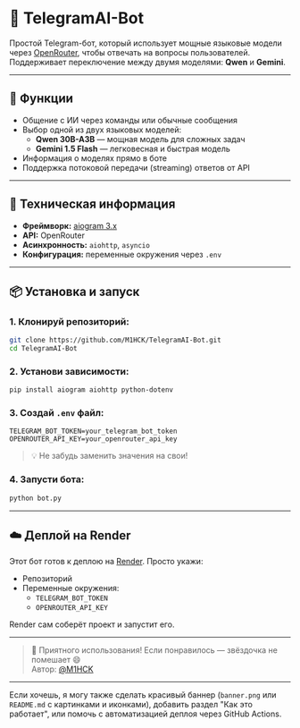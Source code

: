 # 🤖 TelegramAI-Bot

Простой Telegram-бот, который использует мощные языковые модели через [OpenRouter](https://openrouter.ai/), чтобы отвечать на вопросы пользователей. Поддерживает переключение между двумя моделями: **Qwen** и **Gemini**.

---

## 🚀 Функции

- Общение с ИИ через команды или обычные сообщения
- Выбор одной из двух языковых моделей:
  - **Qwen 30B-A3B** — мощная модель для сложных задач
  - **Gemini 1.5 Flash** — легковесная и быстрая модель
- Информация о моделях прямо в боте
- Поддержка потоковой передачи (streaming) ответов от API

---

## 🔧 Техническая информация

- **Фреймворк:** [aiogram 3.x](https://github.com/aiogram/aiogram)
- **API:** OpenRouter
- **Асинхронность:** `aiohttp`, `asyncio`
- **Конфигурация:** переменные окружения через `.env`

---

## 📦 Установка и запуск

### 1. Клонируй репозиторий:

```bash
git clone https://github.com/M1HCK/TelegramAI-Bot.git
cd TelegramAI-Bot
```

### 2. Установи зависимости:

```bash
pip install aiogram aiohttp python-dotenv
```

### 3. Создай `.env` файл:

```env
TELEGRAM_BOT_TOKEN=your_telegram_bot_token
OPENROUTER_API_KEY=your_openrouter_api_key
```

> 💡 Не забудь заменить значения на свои!

### 4. Запусти бота:

```bash
python bot.py
```

---

## ☁️ Деплой на Render

Этот бот готов к деплою на [Render](https://render.com). Просто укажи:

- Репозиторий
- Переменные окружения:
  - `TELEGRAM_BOT_TOKEN`
  - `OPENROUTER_API_KEY`

Render сам соберёт проект и запустит его.

---

> 🌟 Приятного использования! Если понравилось — звёздочка не помешает 😄  
> Автор: [@M1HCK](https://github.com/M1HCK)

--- 

Если хочешь, я могу также сделать красивый баннер (`banner.png` или `README.md` с картинками и иконками), добавить раздел "Как это работает", или помочь с автоматизацией деплоя через GitHub Actions.
